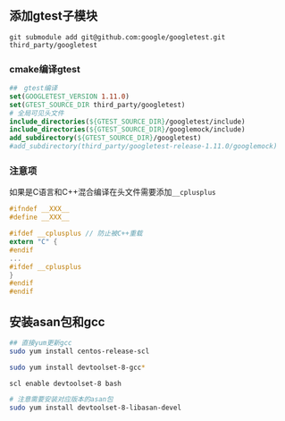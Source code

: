 ## 添加gtest子模块
```git submodule add git@github.com:google/googletest.git third_party/googletest```

### cmake编译gtest
```cmake
##　gtest编译
set(GOOGLETEST_VERSION 1.11.0)
set(GTEST_SOURCE_DIR third_party/googletest)
# 全局可见头文件
include_directories(${GTEST_SOURCE_DIR}/googletest/include)
include_directories(${GTEST_SOURCE_DIR}/googlemock/include)
add_subdirectory(${GTEST_SOURCE_DIR}/googletest)
#add_subdirectory(third_party/googletest-release-1.11.0/googlemock)
```

### 注意项
如果是C语言和C++混合编译在头文件需要添加```__cplusplus```
```c
#ifndef __XXX__
#define __XXX__

#ifdef __cplusplus // 防止被C++重载
extern "C" {
#endif
...
#ifdef __cplusplus
}
#endif
#endif
```

## 安装asan包和gcc
```bash
## 直接yum更新gcc
sudo yum install centos-release-scl

sudo yum install devtoolset-8-gcc*

scl enable devtoolset-8 bash

# 注意需要安装对应版本的asan包
sudo yum install devtoolset-8-libasan-devel
```